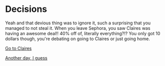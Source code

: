 # Decisions

Yeah and that devious thing was to ignore it, such a surprising that you managed to not steal it.  When you leave Sephora, you saw Claires was having an awesome deal!!  40% off of, literally everything?!?  You only got 10 dollars though, you're debating on going to Claires or just going home.

[Go to Claires](../sephora/claires.md)

[Another day, I guess](../woke-up/woke-up.md)
